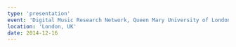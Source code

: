 ```yaml
---
type: 'presentation'
event: 'Digital Music Research Network, Queen Mary University of London'
location: 'London, UK'
date: 2014-12-16
---
```

